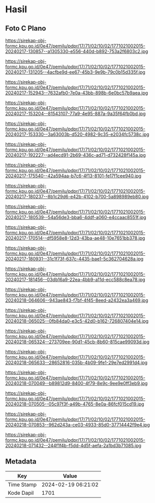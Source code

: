 # Hasil

## Foto C Plano

https://sirekap-obj-formc.kpu.go.id/0e47/pemilu/pdpr/17/71/02/10/02/1771021002015-20240217-130857--a1305330-e556-440d-b892-753a2f6803c2.jpg

https://sirekap-obj-formc.kpu.go.id/0e47/pemilu/pdpr/17/71/02/10/02/1771021002015-20240217-131205--4acfbe9d-ee67-45b3-9e9b-79c0b15d335f.jpg

https://sirekap-obj-formc.kpu.go.id/0e47/pemilu/pdpr/17/71/02/10/02/1771021002015-20240217-152943--7632afb0-7e0a-43bb-898b-6e0bc57b9aea.jpg

https://sirekap-obj-formc.kpu.go.id/0e47/pemilu/pdpr/17/71/02/10/02/1771021002015-20240217-153204--81543107-77a9-4e95-887a-9a35f64fb0bd.jpg

https://sirekap-obj-formc.kpu.go.id/0e47/pemilu/pdpr/17/71/02/10/02/1771021002015-20240217-153330--3a63003b-d520-4982-9c35-e2034fc5738c.jpg

https://sirekap-obj-formc.kpu.go.id/0e47/pemilu/pdpr/17/71/02/10/02/1771021002015-20240217-192227--ad4ecd91-2b69-436c-ad71-d732428f145a.jpg

https://sirekap-obj-formc.kpu.go.id/0e47/pemilu/pdpr/17/71/02/10/02/1771021002015-20240217-175540--42a594aa-b7c6-4f13-8101-fe17f1cee940.jpg

https://sirekap-obj-formc.kpu.go.id/0e47/pemilu/pdpr/17/71/02/10/02/1771021002015-20240217-180237--8b1c29d6-e42b-4102-b700-5a898989eb80.jpg

https://sirekap-obj-formc.kpu.go.id/0e47/pemilu/pdpr/17/71/02/10/02/1771021002015-20240217-180539--54a56de3-bba6-4ddf-a060-e4ccaac8551f.jpg

https://sirekap-obj-formc.kpu.go.id/0e47/pemilu/pdpr/17/71/02/10/02/1771021002015-20240217-170514--df5958e8-12d3-43ba-ae48-10e7651bb378.jpg

https://sirekap-obj-formc.kpu.go.id/0e47/pemilu/pdpr/17/71/02/10/02/1771021002015-20240217-180931--31c1f73f-637c-4435-bae1-5c362704628a.jpg

https://sirekap-obj-formc.kpu.go.id/0e47/pemilu/pdpr/17/71/02/10/02/1771021002015-20240217-181456--03db16a9-22ea-4bb9-a11d-ecc588c8ea78.jpg

https://sirekap-obj-formc.kpu.go.id/0e47/pemilu/pdpr/17/71/02/10/02/1771021002015-20240218-064606--943ae843-f7bf-4f45-8eed-a2432ea3a469.jpg

https://sirekap-obj-formc.kpu.go.id/0e47/pemilu/pdpr/17/71/02/10/02/1771021002015-20240218-065025--0fb84da0-e3c5-42d0-b162-726807404e14.jpg

https://sirekap-obj-formc.kpu.go.id/0e47/pemilu/pdpr/17/71/02/10/02/1771021002015-20240218-065324--273709ee-90d1-45cb-8b60-815cae99093d.jpg

https://sirekap-obj-formc.kpu.go.id/0e47/pemilu/pdpr/17/71/02/10/02/1771021002015-20240218-065633--28652816-035b-4b09-9fe1-29e7ed2991d4.jpg

https://sirekap-obj-formc.kpu.go.id/0e47/pemilu/pdpr/17/71/02/10/02/1771021002015-20240218-070049--b89812d9-8400-4f79-8e9c-9ee9e0ff3eb9.jpg

https://sirekap-obj-formc.kpu.go.id/0e47/pemilu/pdpr/17/71/02/10/02/1771021002015-20240218-070505--05c97f3f-a49b-4765-8e0a-86fcf015cd19.jpg

https://sirekap-obj-formc.kpu.go.id/0e47/pemilu/pdpr/17/71/02/10/02/1771021002015-20240218-070853--962d243a-ce03-4933-85d0-37714442f9e4.jpg

https://sirekap-obj-formc.kpu.go.id/0e47/pemilu/pdpr/17/71/02/10/02/1771021002015-20240218-071432--244f1f4b-f5dd-4d5f-aefa-2a1bd3b71085.jpg


## Metadata

| Key        | Value               |
| ---------- | ------------------- |
| Time Stamp | 2024-02-19 06:21:02 |
| Kode Dapil | 1701                |



